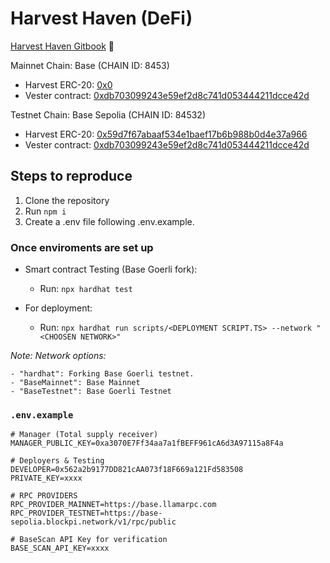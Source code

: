 # Harvest Haven (DeFi)

<a href="https://harvesthaven.gitbook.io/" target="_blank">Harvest Haven Gitbook</a> 🌱

Mainnet Chain: Base (CHAIN ID: 8453)

- Harvest ERC-20: [0x0](https://sepolia.basescan.org/address/0x0)
- Vester contract: [0xdb703099243e59ef2d8c741d053444211dcce42d](https://basescan.org/address/0xdb703099243e59ef2d8c741d053444211dcce42d)

Testnet Chain: Base Sepolia (CHAIN ID: 84532)

- Harvest ERC-20: [0x59d7f67abaaf534e1baef17b6b988b0d4e37a966](https://sepolia.basescan.org/address/0x59d7f67abaaf534e1baef17b6b988b0d4e37a966)
- Vester contract: [0xdb703099243e59ef2d8c741d053444211dcce42d](https://sepolia.basescan.org/address/0xdb703099243e59ef2d8c741d053444211dcce42d)

## Steps to reproduce

1. Clone the repository
2. Run `npm i`
3. Create a .env file following .env.example.

### Once enviroments are set up

- Smart contract Testing (Base Goerli fork):

  - Run: `npx hardhat test`

- For deployment:
  - Run: `npx hardhat run scripts/<DEPLOYMENT SCRIPT.TS> --network "<CHOOSEN NETWORK>"`

_Note: Network options:_

    - "hardhat": Forking Base Goerli testnet.
    - "BaseMainnet": Base Mainnet
    - "BaseTestnet": Base Goerli Testnet

### `.env.example`

```.env
# Manager (Total supply receiver)
MANAGER_PUBLIC_KEY=0xa3070E7Ff34aa7a1fBEFF961cA6d3A97115a8F4a

# Deployers & Testing
DEVELOPER=0x562a2b9177DD821cAA073f18F669a121Fd583508
PRIVATE_KEY=xxxx

# RPC PROVIDERS
RPC_PROVIDER_MAINNET=https://base.llamarpc.com
RPC_PROVIDER_TESTNET=https://base-sepolia.blockpi.network/v1/rpc/public

# BaseScan API Key for verification
BASE_SCAN_API_KEY=xxxx

```

